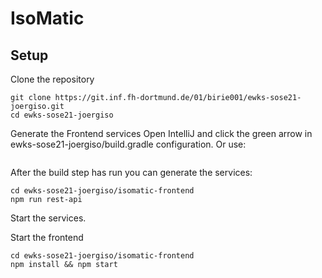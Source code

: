 # IsoMatic
## Setup
Clone the repository
```basshellh
git clone https://git.inf.fh-dortmund.de/01/birie001/ewks-sose21-joergiso.git
cd ewks-sose21-joergiso
```

Generate the Frontend services
Open IntelliJ and click the green arrow in ewks-sose21-joergiso/build.gradle configuration. 
Or use:
```

```

After the build step has run you can generate the services:
```shell
cd ewks-sose21-joergiso/isomatic-frontend
npm run rest-api
```

Start the services.

Start the frontend
```shell
cd ewks-sose21-joergiso/isomatic-frontend
npm install && npm start
```

